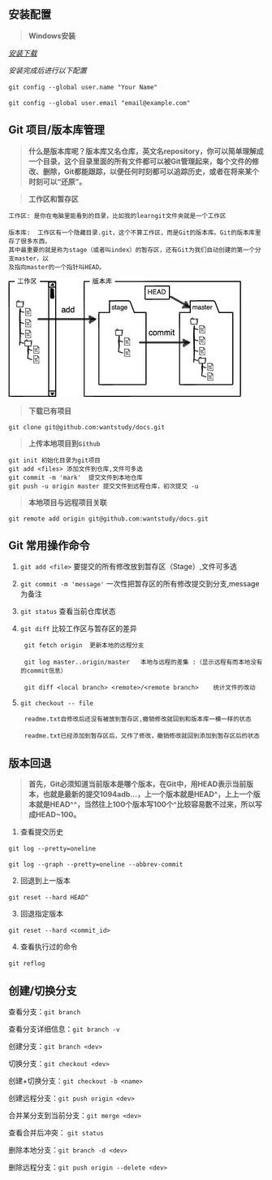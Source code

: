 安装配置
----
> **Windows安装**
	
_[安装下载](https://git-scm.com/downloads)_

_安装完成后进行以下配置_

   `git config --global user.name "Your Name"`

   `git config --global user.email "email@example.com"`
	

Git 项目/版本库管理
----
> __什么是版本库呢？版本库又名仓库，英文名repository，你可以简单理解成一个目录，这个目录里面的所有文件都可以被Git管理起来，每个文件的修改、删除，Git都能跟踪，以便任何时刻都可以追踪历史，或者在将来某个时刻可以“还原”。__

> **工作区和暂存区**
	
	工作区: 是你在电脑里能看到的目录，比如我的learngit文件夹就是一个工作区

	版本库:  工作区有一个隐藏目录.git，这个不算工作区，而是Git的版本库。Git的版本库里存了很多东西，
	其中最重要的就是称为stage（或者叫index）的暂存区，还有Git为我们自动创建的第一个分支master，以
	及指向master的一个指针叫HEAD。

   ![Alt work_stage](../../_media/git/work_stage.jpg)

> **下载已有项目**

	git clone git@github.com:wantstudy/docs.git

> **上传本地项目到`Github`**

	git init 初始化目录为git项目
	git add <files> 添加文件到仓库,文件可多选
	git commit -m 'mark'  提交文件到本地仓库
	git push -u origin master 提交文件到远程仓库，初次提交 -u  

> **本地项目与远程项目关联**
	
	git remote add origin git@github.com:wantstudy/docs.git

Git 常用操作命令
-----

1. `git add <file>`
	要提交的所有修改放到暂存区（Stage）,文件可多选

2. `git commit -m 'message'` 
	一次性把暂存区的所有修改提交到分支,message 为备注

3. `git status` 
	查看当前仓库状态

4. `git diff` 
	比较工作区与暂存区的差异

		git fetch origin  更新本地的远程分支

		git log master..origin/master   本地与远程的差集 :（显示远程有而本地没有的commit信息）
		
		git diff <local branch> <remote>/<remote branch>	统计文件的改动

5. `git checkout -- file`

		readme.txt自修改后还没有被放到暂存区,撤销修改就回到和版本库一模一样的状态

		readme.txt已经添加到暂存区后，又作了修改，撤销修改就回到添加到暂存区后的状态



版本回退
-------
>**首先，Git必须知道当前版本是哪个版本，在Git中，用HEAD表示当前版本，也就是最新的提交1094adb...，上一个版本就是HEAD^，上上一个版本就是HEAD^^，当然往上100个版本写100个^比较容易数不过来，所以写成HEAD~100。**

1. 查看提交历史

`git log --pretty=oneline` 

`git log --graph --pretty=oneline --abbrev-commit`

2. 回退到上一版本

`git reset --hard HEAD^`

3. 回退指定版本

`git reset --hard <commit_id>`

4. 查看执行过的命令

`git reflog`



创建/切换分支
-----

   查看分支：`git branch`

   查看分支详细信息：`git branch -v`

   创建分支：`git branch <dev>`

   切换分支：`git checkout <dev>`

   创建+切换分支：`git checkout -b <name>`

   创建远程分支：`git push origin <dev>`

   合并某分支到当前分支：`git merge <dev>`

   查看合并后冲突： `git status`

   删除本地分支：`git branch -d <dev>`

   删除远程分支：`git push origin --delete <dev>`



